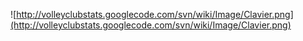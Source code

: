 ![http://volleyclubstats.googlecode.com/svn/wiki/Image/Clavier.png](http://volleyclubstats.googlecode.com/svn/wiki/Image/Clavier.png)
